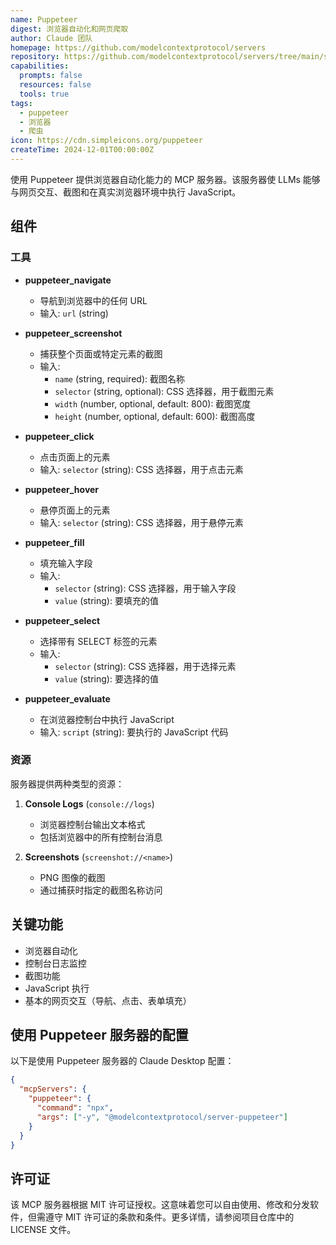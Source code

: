 ```yaml
---
name: Puppeteer
digest: 浏览器自动化和网页爬取
author: Claude 团队
homepage: https://github.com/modelcontextprotocol/servers
repository: https://github.com/modelcontextprotocol/servers/tree/main/src/puppeteer
capabilities:
  prompts: false
  resources: false
  tools: true
tags:
  - puppeteer
  - 浏览器
  - 爬虫
icon: https://cdn.simpleicons.org/puppeteer
createTime: 2024-12-01T00:00:00Z
---
```


使用 Puppeteer 提供浏览器自动化能力的 MCP 服务器。该服务器使 LLMs 能够与网页交互、截图和在真实浏览器环境中执行 JavaScript。

## 组件

### 工具

- **puppeteer_navigate**

  - 导航到浏览器中的任何 URL
  - 输入: `url` (string)

- **puppeteer_screenshot**

  - 捕获整个页面或特定元素的截图
  - 输入:
    - `name` (string, required): 截图名称
    - `selector` (string, optional): CSS 选择器，用于截图元素
    - `width` (number, optional, default: 800): 截图宽度
    - `height` (number, optional, default: 600): 截图高度

- **puppeteer_click**

  - 点击页面上的元素
  - 输入: `selector` (string): CSS 选择器，用于点击元素

- **puppeteer_hover**

  - 悬停页面上的元素
  - 输入: `selector` (string): CSS 选择器，用于悬停元素

- **puppeteer_fill**

  - 填充输入字段
  - 输入:
    - `selector` (string): CSS 选择器，用于输入字段
    - `value` (string): 要填充的值

- **puppeteer_select**

  - 选择带有 SELECT 标签的元素
  - 输入:
    - `selector` (string): CSS 选择器，用于选择元素
    - `value` (string): 要选择的值

- **puppeteer_evaluate**

  - 在浏览器控制台中执行 JavaScript
  - 输入: `script` (string): 要执行的 JavaScript 代码

### 资源

服务器提供两种类型的资源：

1. **Console Logs** (`console://logs`)

   - 浏览器控制台输出文本格式
   - 包括浏览器中的所有控制台消息

2. **Screenshots** (`screenshot://<name>`)
   - PNG 图像的截图
   - 通过捕获时指定的截图名称访问

## 关键功能

- 浏览器自动化
- 控制台日志监控
- 截图功能
- JavaScript 执行
- 基本的网页交互（导航、点击、表单填充）

## 使用 Puppeteer 服务器的配置

以下是使用 Puppeteer 服务器的 Claude Desktop 配置：

```json
{
  "mcpServers": {
    "puppeteer": {
      "command": "npx",
      "args": ["-y", "@modelcontextprotocol/server-puppeteer"]
    }
  }
}
```

## 许可证

该 MCP 服务器根据 MIT 许可证授权。这意味着您可以自由使用、修改和分发软件，但需遵守 MIT 许可证的条款和条件。更多详情，请参阅项目仓库中的 LICENSE 文件。
